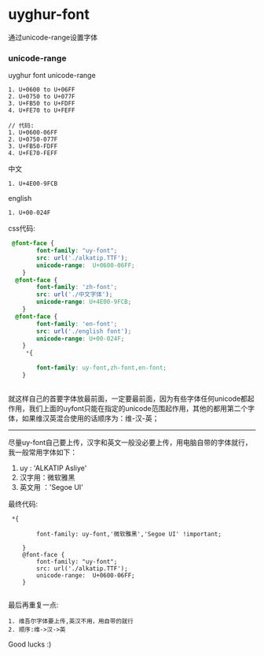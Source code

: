 # uyghur-font

通过unicode-range设置字体

### unicode-range

uyghur font unicode-range

```
1. U+0600 to U+06FF
2. U+0750 to U+077F
3. U+FB50 to U+FDFF
4. U+FE70 to U+FEFF

// 代码:
1. U+0600-06FF
2. U+0750-077F
3. U+FB50-FDFF
4. U+FE70-FEFF
```

中文

```
1. U+4E00-9FCB
```

english
```
1. U+00-024F
```

css代码:

```css
 @font-face {
        font-family: "uy-font";
        src: url('./alkatip.TTF');
        unicode-range: 	U+0600-06FF;
    }
  @font-face {
        font-family: 'zh-font';
        src: url('./中文字体');
        unicode-range: U+4E00-9FCB;
    }
  @font-face {
        font-family: 'en-font';
        src: url('./english font');
        unicode-range: U+00-024F;
    }
     *{
      
        font-family: uy-font,zh-font,en-font;
    } 
    

```

就这样自己的首要字体放最前面，一定要最前面，因为有些字体任何unicode都起作用，我们上面的uyfont只能在指定的unicode范围起作用，其他的都用第二个字体，如果维汉英混合使用的话顺序为：维-汉-英；

----
尽量uy-font自己要上传，汉字和英文一般没必要上传，用电脑自带的字体就行，
我一般常用字体如下：

1. uy : 'ALKATIP Asliye'
1. 汉字用：微软雅黑
2. 英文用 ：'Segoe UI'

最终代码:

```
 *{
      
        font-family: uy-font,'微软雅黑','Segoe UI' !important;
       
    }
    @font-face {
        font-family: "uy-font";
        src: url('./alkatip.TTF');
        unicode-range: 	U+0600-06FF;
    }
    
```

最后再重复一点:

```
1. 维吾尔字体要上传,英汉不用，用自带的就行
2. 顺序:维->汉->英
```

Good lucks :)





